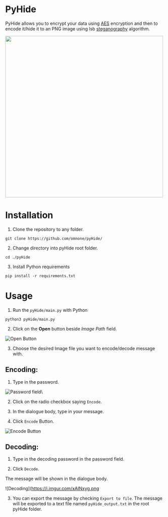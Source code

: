 # PyHide
PyHide allows you to encrypt your data using [AES](https://en.wikipedia.org/wiki/Advanced_Encryption_Standard) encryption and then to encode it/hide it to an PNG image using lsb [steganography](https://en.wikipedia.org/wiki/Steganography) algorithm. 

<img src="screenshot.png" width="500" height="510">


# Installation

1. Clone the repository to any folder.

```
git clone https://github.com/omnone/pyHide/
```

2. Change directory into pyHide root folder.

```
cd ./pyHide
```

3. Install Python requirements

```
pip install -r requirements.txt
```


# Usage

1. Run the `pyHide/main.py` with Python

```
python3 pyHide/main.py
```


2. Click on the **Open** button beside *Image Path* field.

![Open Button](https://i.imgur.com/b0Ze1bw.png)


3. Choose the desired Image file you want to encode/decode message with.

## Encoding:

1. Type in the password.

![Password field](https://i.imgur.com/xpiBwPb.png)\


2. Click on the radio checkbox saying `Encode`.


3. In the dialogue body, type in your message.


4. Click `Encode` Button.

![Encode Button](https://i.imgur.com/mcwgPnw.png)


## Decoding:

1. Type in the decoding password in the password field.


2. Click `Decode`.

The message will be shown in the dialogue body.

![Decoding](https://i.imgur.com/xAINxyg.png


3. You can export the message by checking `Export to file`.
The message will be exported to a text file named `pyHide_output.txt` in the root pyHide folder.

